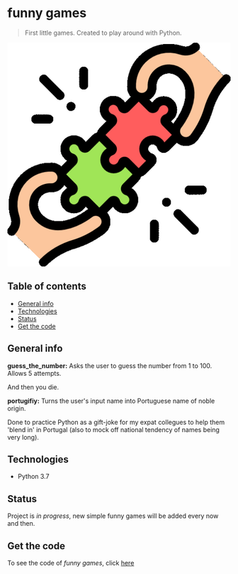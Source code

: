 # funny games
> First little games. Created to play around with Python.

![puzzle](https://github.com/Malwoiniak/Malwoiniak.github.io/blob/master/images/puzzle.gif)

## Table of contents
* [General info](#general-info)
* [Technologies](#technologies)
* [Status](#status)
* [Get the code](#get-the-code)

## General info
**guess_the_number:** Asks the user to guess the number from 1 to 100. Allows 5 attempts. 

And then you die.

**portugifiy:** Turns the user's input name into Portuguese name of noble origin. 

Done to practice Python as a gift-joke for my expat collegues to help them 'blend in' in Portugal (also to mock off national tendency of names being very long).

## Technologies
* Python 3.7

## Status
Project is _in progress_, new simple funny games will be added every now and then.

## Get the code
To see the code of _funny games_, click [here](https://github.com/Malwoiniak/funny-games)
